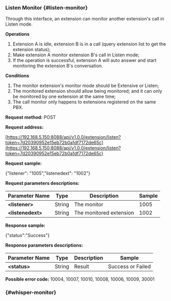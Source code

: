 ### Listen Monitor {#listen-monitor}

Through this interface, an extension can monitor another extension's call in Listen mode.

**Operations**

1. Extension A is idle, extension B is in a call \(query extension list to get the extension status\);
2. Make extension A monitor extension B's call in Listen mode;
3. If the operation is successful, extension A will auto answer and start monitoring the extension B's conversation.

**Conditions**

1. The monitor extension's monitor mode should be Extensive or Listen;
2. The monitored extension should allow being monitored; and it can only be monitored by one extension at the same time;
3. The call monitor only happens to extensions registered on the same PBX.

**Request method:** POST

**Request address:**

[https://192.168.5.150:8088/api/v1.0.0/extension/listen?token=7d20390952e15eb72b0a1df7172de65c](https://192.168.5.150:8088/api/v1.0.0/extension/listen?token=7d20390952e15eb72b0a1df7172de65c)

**Request sample:**

{"listener": "1005","listenedext": "1002"}

**Request parameters descriptions:**

| **Parameter Name** | **Type** | **Description** | **Sample** |
| --- | --- | --- | --- |
| **&lt;listener&gt;** | String | The monitor | 1005 |
| **&lt;listenedext&gt;** | String | The monitored extension | 1002 |

**Response sample:**

{"status":"Success"}

**Response parameters descriptions:**

| **Parameter Name** | **Type** | **Description** | **Sample** |
| --- | --- | --- | --- |
| **&lt;status&gt;** | String | Result | Success or Failed |

**Possible error code:** 10004, 10007, 10010, 10008, 10006, 10009, 30001

###  {#whisper-monitor}



